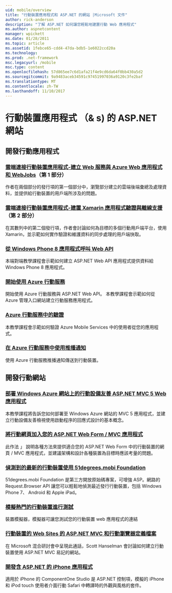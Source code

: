 ```yaml
---
uid: mobile/overview
title: "行動裝置應用程式和 ASP.NET 的網站 |Microsoft 文件"
author: rick-anderson
description: "了解 ASP.NET 如何讓您輕鬆地建置行動 Web 應用程式"
ms.author: aspnetcontent
manager: wpickett
ms.date: 01/28/2011
ms.topic: article
ms.assetid: 1febce65-cdd4-47da-bdb5-1e6022ccd20a
ms.technology: 
ms.prod: .net-framework
msc.legacyurl: /mobile
msc.type: content
ms.openlocfilehash: 57d865ee7c6d1afa21f4e9cd6da64f0bb430a5d2
ms.sourcegitcommit: 9a9483aceb34591c97451997036a9120c3fe2baf
ms.translationtype: MT
ms.contentlocale: zh-TW
ms.lasthandoff: 11/10/2017
---
```

<a name="mobile-apps--sites-with-aspnet"></a>行動裝置應用程式 （& s) 的 ASP.NET 網站
====================
## <a name="develop-mobile-apps"></a>開發行動應用程式


### <a name="cloud-connected-mobile-apps---create-a-web-service-with-azure-web-apps-and-webjobshttpsmsdnmicrosoftcommagazinemt185572part-1"></a>[雲端連接行動裝置應用程式-建立 Web 服務與 Azure Web 應用程式和 WebJobs](https://msdn.microsoft.com/magazine/mt185572)（第 1 部分）

作者在兩個部分的發行項的第一個部分中，瀏覽部分建立的雲端後端彙總及處理資料，並提供給行動裝置的用戶端所涉及的問題。


### <a name="cloud-connected-mobile-apps---build-a-xamarin-app-with-authentication-and-offline-supporthttpsmsdnmicrosoftcommagazinemt422581aspxpart-2"></a>[雲端連接行動裝置應用程式-建置 Xamarin 應用程式驗證與離線支援](https://msdn.microsoft.com/magazine/mt422581.aspx)（第 2 部分）

在其數列中的第二個發行項，作者會討論如何為目標的多個行動用戶端平台，使用 Xamarin，並示範如何實作驗證和維護資料的同步處理的用戶端快取。


### <a name="calling-web-api-from-a-windows-phone-8-applicationweb-apioverviewmobile-clientscalling-web-api-from-a-windows-phone-8-applicationmd"></a>[從 Windows Phone 8 應用程式呼叫 Web API](../web-api/overview/mobile-clients/calling-web-api-from-a-windows-phone-8-application.md)

本端對端教學課程會示範如何建立 ASP.NET Web API 應用程式提供資料給 Windows Phone 8 應用程式。


### <a name="get-started-with-azure-mobile-serviceshttpsazuremicrosoftcomen-usdocumentationarticlesmobile-services-dotnet-backend-windows-store-dotnet-get-startedwtmcidzumoaspnet"></a>[開始使用 Azure 行動服務](https://azure.microsoft.com/en-us/documentation/articles/mobile-services-dotnet-backend-windows-store-dotnet-get-started?WT.mc_id=zumo_aspnet)

開始使用 Azure 行動服務與 ASP.NET Web API。 本教學課程會示範如何從 Azure 管理入口網站建立行動服務應用程式。


### <a name="authentication-in-azure-mobile-serviceshttpsazuremicrosoftcomen-usdocumentationarticlesmobile-services-dotnet-backend-windows-store-dotnet-get-started-userswtmcidzumoaspnet"></a>[Azure 行動服務中的驗證](https://azure.microsoft.com/en-us/documentation/articles/mobile-services-dotnet-backend-windows-store-dotnet-get-started-users/?WT.mc_id=zumo_aspnet)

本教學課程會示範如何驗證 Azure Mobile Services 中的使用者從您的應用程式。


### <a name="using-push-notifications-in-azure-mobile-serviceshttpsazuremicrosoftcomen-usdocumentationarticlesmobile-services-dotnet-backend-windows-store-dotnet-get-started-pushwtmcidzumoaspnet"></a>[在 Azure 行動服務中使用推播通知](https://azure.microsoft.com/en-us/documentation/articles/mobile-services-dotnet-backend-windows-store-dotnet-get-started-push/?WT.mc_id=zumo_aspnet)

使用 Azure 行動服務推播通知傳送到行動裝置。


## <a name="develop-mobile-sites"></a>開發行動網站


### <a name="deploy-an-mobile-friendly-aspnet-mvc-5-web-application-on-windows-azure-web-siteshttpsdocsmicrosoftcomazureapp-service-webweb-sites-dotnet-deploy-aspnet-mvc-mobile-app"></a>[部署 Windows Azure 網站上的行動設備友善 ASP.NET MVC 5 Web 應用程式](https://docs.microsoft.com/azure/app-service-web/web-sites-dotnet-deploy-aspnet-mvc-mobile-app)

本教學課程將告訴您如何部署至 Windows Azure 網站的 MVC 5 應用程式，並建立行動設備友善檢視使用啟動程序的回應式設計的基本概念。


### <a name="add-mobile-pages-to-your-aspnet-web-forms--mvc-applicationwhitepapersadd-mobile-pages-to-your-aspnet-web-forms-mvc-applicationmd"></a>[將行動網頁加入您的 ASP.NET Web Form / MVC 應用程式](../whitepapers/add-mobile-pages-to-your-aspnet-web-forms-mvc-application.md)

此作法 」 說明各種方法來提供適合您的 ASP.NET Web Form 中的行動裝置的網頁 / MVC 應用程式，並建議架構和設計各種裝置為目標時應該考量的問題。


### <a name="detect-the-latest-mobile-devices-using-51degreesmobi-foundationhttpsgithubcom51degreesdotnet-device-detection"></a>[偵測到的最新的行動裝置使用 51degrees.mobi Foundation](https://github.com/51Degrees/dotNET-Device-Detection)

51degrees.mobi Foundation 是第三方開放原始碼專案，可增強 ASP。網路的 Request.Browser API 讓您可以輕鬆地偵測最近發行行動裝置，包括 Windows Phone 7、 Android 和 Apple iPad。


### <a name="simulate-popular-mobile-devices-for-testingdevice-simulatorsmd"></a>[模擬熱門的行動裝置進行測試](device-simulators.md)

裝置模擬器，模擬器可讓您測試您的行動裝置 web 應用程式的連結


### <a name="mobile-web-sites-with-aspnet-mvc-and-the-mobile-browser-definition-filehttpwwwhanselmancomblogmixmobilewebsiteswithaspnetmvcandthemobilebrowserdefinitionfileaspx"></a>[行動裝置的 Web Sites 的 ASP.NET MVC 和行動瀏覽器定義檔案](http://www.hanselman.com/blog/MixMobileWebSitesWithASPNETMVCAndTheMobileBrowserDefinitionFile.aspx)

在 Microsoft 混合研討會中呈現此通話，Scott Hanselman 會討論如何建立行動裝置使用 ASP.NET MVC 易記的網站。


### <a name="develop-iphone-applications-with-aspnethttplabscomponentonecomiphone"></a>[開發含 ASP.NET 的 iPhone 應用程式](http://labs.componentone.com/iPhone/)

適用於 iPhone 的 ComponentOne Studio 是 ASP.NET 控制項，模擬的 iPhone 和 iPod touch 使用者介面行動 Safari 中轉譯時的外觀與風格的套件。
